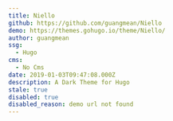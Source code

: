 ```yaml
---
title: Niello
github: https://github.com/guangmean/Niello
demo: https://themes.gohugo.io/theme/Niello/
author: guangmean
ssg:
  - Hugo
cms:
  - No Cms
date: 2019-01-03T09:47:08.000Z
description: A Dark Theme for Hugo
stale: true
disabled: true
disabled_reason: demo url not found
---
```


